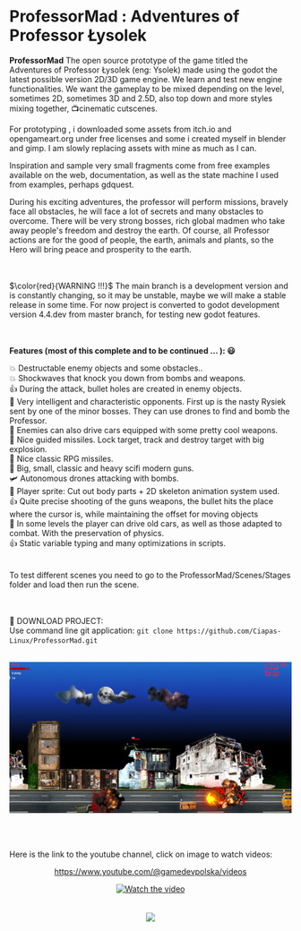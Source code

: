 
# ProfessorMad : Adventures of Professor Łysolek

**ProfessorMad** The open source prototype of the game titled the Adventures of Professor Łysolek (eng: Ysolek) made using the godot the latest possible version 2D/3D game engine.
We learn and test new engine functionalities. We want the gameplay to be mixed depending on the level, sometimes 2D, sometimes 3D and 2.5D, also top down and more styles mixing together,    :tv:cinematic cutscenes.

For prototyping , i downloaded some assets from itch.io and opengameart.org under free licenses and some i created myself in blender and gimp. I am slowly replacing assets with mine as much as I can. 

Inspiration and sample very small fragments come from free examples available on the web, documentation, as well as the state machine I used from examples, perhaps gdquest.

During his exciting adventures, the professor will perform missions, bravely face all obstacles, he will face a lot of secrets and many obstacles to overcome. There will be very strong bosses, rich global madmen who take away people's freedom and destroy the earth. Of course, all Professor actions are for the good of people, the earth, animals and plants, so the Hero will bring peace and prosperity to the earth.

<BR><BR>
$\color{red}{WARNING !!!}$
The main branch is a development version and is constantly changing, so it may be unstable, maybe we will make a stable release in some time. For now project is converted to godot development version 4.4.dev from master branch, for testing new godot features.
<BR><BR><BR>

**Features (most of this complete and to be continued ... ): :smiley:**

:boom: Destructable enemy objects and some obstacles..
<BR>
:boom: Shockwaves that knock you down from bombs and weapons.
<BR>
:+1: During the attack, bullet holes are created in enemy objects.
<BR>
:superhero: Very intelligent and characteristic opponents. First up is the nasty Rysiek sent by one of the minor bosses. They can use drones to find and bomb the Professor.
<BR>
:superhero: Enemies can also drive cars equipped with some pretty cool weapons. 
<BR>
:rocket: Nice guided missiles. Lock target, track and destroy target with big explosion.
<BR>
:rocket: Nice classic RPG missiles.
<BR>
:gun: Big, small, classic and heavy scifi modern guns.
<BR>
:small_airplane: Autonomous drones attacking with bombs.
<BR>
:disguised_face: Player sprite: Cut out body parts + 2D skeleton animation system used.
<BR>
:+1: Quite precise shooting of the guns weapons, the bullet hits the place where the cursor is,     while maintaining the offset for moving objects
<BR>
:car: In some levels the player can drive old cars, as well as those adapted to combat. With the preservation of physics.
<BR>
:+1: Static variable typing and many optimizations in scripts.
<BR>
<BR><BR>
To test different scenes you need to go to the ProfessorMad/Scenes/Stages folder and load then run the scene.

<BR><BR>
:floppy_disk: DOWNLOAD PROJECT:
<BR>
Use command line git application:  ```git clone https://github.com/Ciapas-Linux/ProfessorMad.git```
<BR><BR>



<div align="center">
 <img src="https://raw.githubusercontent.com/Ciapas-Linux/assets/main/Web/ysolek_1.png"/>
</div>


<BR><BR>

Here is the link to the youtube channel, click on image to watch videos:

<div align="center">
 
https://www.youtube.com/@gamedevpolska/videos

[![Watch the video](https://img.youtube.com/vi/6M4H_5aWBc0/hqdefault.jpg)](https://www.youtube.com/embed/6M4H_5aWBc0)
<BR><BR><BR>
[<img src="https://img.youtube.com/vi/2EygscujO9Q/hqdefault.jpg" 
/>](https://www.youtube.com/embed/2EygscujO9Q)

</div>

